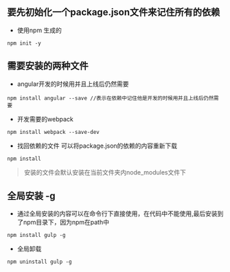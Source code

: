 ## 要先初始化一个package.json文件来记住所有的依赖
- 使用npm 生成的
```
npm init -y
```
## 需要安装的两种文件
- angular开发的时候用并且上线后仍然需要
```
npm install angular --save //表示在依赖中记住他是开发的时候用并且上线后仍然需要
```
- 开发需要的webpack
```
npm install webpack --save-dev
```
- 找回依赖的文件
可以将package.json的依赖的内容重新下载
```
npm install 
```
> 安装的文件会默认安装在当前文件夹内node_modules文件下

## 全局安装 -g
- 通过全局安装的内容可以在命令行下直接使用，在代码中不能使用,最后安装到了npm目录下，因为npm在path中
```
npm install gulp -g
```
- 全局卸载
```
npm uninstall gulp -g
```